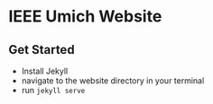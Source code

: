 # IEEE Umich Website

## Get Started

- Install Jekyll
- navigate to the website directory in your terminal
- run `jekyll serve`
